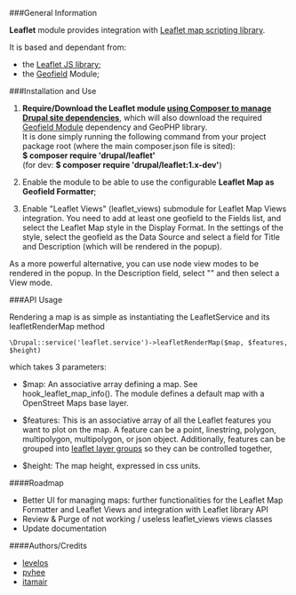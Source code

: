 ###General Information

**Leaflet** module provides integration with 
[Leaflet map scripting library](http://leafletjs.com).
            
It is based and dependant from:
- the [Leaflet JS library](http://leafletjs.com); 
- the [Geofield](https://www.drupal.org/project/geofield) Module;

###Installation and Use

1. __Require/Download the Leaflet module
[using Composer to manage Drupal site dependencies](https://www.drupal.org/docs/develop/using-composer/using-composer-to-manage-drupal-site-dependencies)__,
which will also download the required 
[Geofield Module](https://www.drupal.org/project/geofield) 
dependency and GeoPHP library.  
It is done simply running the following command from your project package root 
(where the main composer.json file is sited):  
__$ composer require 'drupal/leaflet'__  
(for dev: __$ composer require 'drupal/leaflet:1.x-dev'__)
  
2. Enable the module to be able to use the configurable __Leaflet Map as 
Geofield Formatter__;

3. Enable "Leaflet Views" (leaflet_views) submodule for Leaflet Map Views 
integration.
You need to add at least one geofield to the Fields list, and select the Leaflet
Map style in the Display Format. 
In the settings of the style, select the geofield as the Data Source and select
a field for Title and Description (which will be rendered in the popup).

As a more powerful alternative, you can use node view modes to be rendered in
the popup. In the Description field, select "<entire node>" and then select a
View mode.

###API Usage

Rendering a map is as simple as instantiating the LeafletService and its 
leafletRenderMap method 

    \Drupal::service('leaflet.service')->leafletRenderMap($map, $features, $height)

which takes 3 parameters:

* $map:
An associative array defining a map. See hook_leaflet_map_info(). The module
defines a default map with a OpenStreet Maps base layer.

* $features:
This is an associative array of all the Leaflet features you
want to plot on the map. A feature can be a point, linestring, polygon,
multipolygon, multipolygon, or json object. Additionally, features can be
grouped into [leaflet layer groups](http://leafletjs.com/reference-1.3.0.html#layergroup)
so they can be controlled together,

* $height:
The map height, expressed in css units.

####Roadmap

* Better UI for managing maps: further functionalities for the Leaflet Map 
Formatter and Leaflet Views and integration with Leaflet library API
* Review & Purge of not working / useless leaflet_views views classes
* Update documentation

####Authors/Credits

* [levelos](http://drupal.org/user/54135)
* [pvhee](http://drupal.org/user/108811)
* [itamair](https://www.drupal.org/u/itamair)
